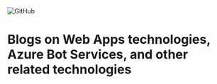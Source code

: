 <img alt="GitHub" src="https://img.shields.io/github/license/abhimantiwari/abhimantiwari.github.io">

# Blogs on Web Apps technologies, Azure Bot Services, and other related technologies

